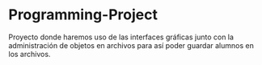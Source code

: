 # Programming-Project
Proyecto donde haremos uso de las interfaces gráficas junto con la administración de objetos en archivos para así poder guardar alumnos en los archivos.
